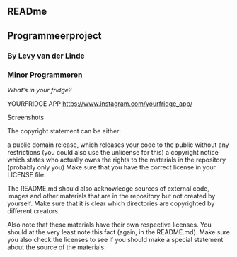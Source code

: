 ## READme
## Programmeerproject
### By Levy van der Linde
### Minor Programmeren

*What’s in your fridge?*

YOURFRIDGE APP
https://www.instagram.com/yourfridge_app/


Screenshots


The copyright statement can be either:

a public domain release, which releases your code to the public without any restrictions (you could also use the unlicense for this)
a copyright notice which states who actually owns the rights to the materials in the repository (probably only you)
Make sure that you have the correct license in your LICENSE file.

The README.md should also acknowledge sources of external code, images and other materials that are in the repository but not created by yourself. Make sure that it is clear which directories are copyrighted by different creators.

Also note that these materials have their own respective licenses. You should at the very least note this fact (again, in the README.md). Make sure you also check the licenses to see if you should make a special statement about the source of the materials.
